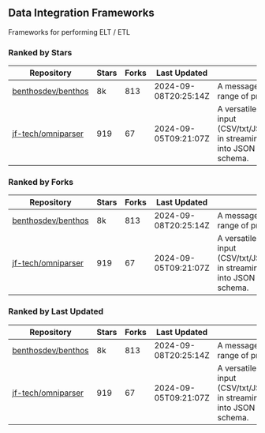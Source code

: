 ## Data Integration Frameworks

Frameworks for performing ELT / ETL

### Ranked by Stars

| Repository | Stars | Forks | Last Updated | Description | 
|------------|-------|-------|--------------|-------------|
| [benthosdev/benthos](https://github.com/benthosdev/benthos) | 8k | 813 | 2024-09-08T20:25:14Z |  A message streaming bridge between a range of protocols. |
| [jf-tech/omniparser](https://github.com/jf-tech/omniparser) | 919 | 67 | 2024-09-05T09:21:07Z |  A versatile ETL library that parses text input (CSV/txt/JSON/XML/EDI/X12/EDIFACT/etc) in streaming fashion and transforms data into JSON output using data-driven schema. |

### Ranked by Forks

| Repository | Stars | Forks | Last Updated | Description | 
|------------|-------|-------|--------------|-------------|
| [benthosdev/benthos](https://github.com/benthosdev/benthos) | 8k | 813 | 2024-09-08T20:25:14Z |  A message streaming bridge between a range of protocols. |
| [jf-tech/omniparser](https://github.com/jf-tech/omniparser) | 919 | 67 | 2024-09-05T09:21:07Z |  A versatile ETL library that parses text input (CSV/txt/JSON/XML/EDI/X12/EDIFACT/etc) in streaming fashion and transforms data into JSON output using data-driven schema. |

### Ranked by Last Updated

| Repository | Stars | Forks | Last Updated | Description | 
|------------|-------|-------|--------------|-------------|
| [benthosdev/benthos](https://github.com/benthosdev/benthos) | 8k | 813 | 2024-09-08T20:25:14Z |  A message streaming bridge between a range of protocols. |
| [jf-tech/omniparser](https://github.com/jf-tech/omniparser) | 919 | 67 | 2024-09-05T09:21:07Z |  A versatile ETL library that parses text input (CSV/txt/JSON/XML/EDI/X12/EDIFACT/etc) in streaming fashion and transforms data into JSON output using data-driven schema. |


